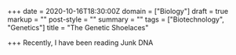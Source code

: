 +++
date = 2020-10-16T18:30:00Z
domain = ["Biology"]
draft = true
markup = ""
post-style = ""
summary = ""
tags = ["Biotechnology", "Genetics"]
title = "The Genetic Shoelaces"

+++
Recently, I have been reading Junk DNA